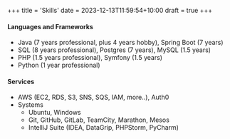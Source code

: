 +++
title = 'Skills'
date = 2023-12-13T11:59:54+10:00
draft = true
+++

#### Languages and Frameworks
* Java (7 years professional, plus 4 years hobby), Spring Boot (7 years)
* SQL (8 years professional), Postgres (7 years), MySQL (1.5 years)
* PHP (1.5 years professional), Symfony (1.5 years)
* Python (1 year professional)
#### Services
* AWS (EC2, RDS, S3, SNS, SQS, IAM, more..), Auth0
* Systems
  * Ubuntu, Windows
  * Git, GitHub, GitLab, TeamCity, Marathon, Mesos
  * IntelliJ Suite (IDEA, DataGrip, PHPStorm, PyCharm)
